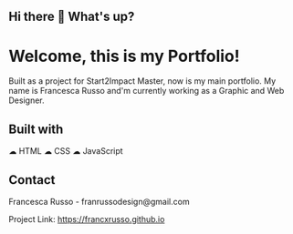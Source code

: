 <h2>Hi there 👋 What's up?</h2>
<h1>Welcome, this is my Portfolio!</h1>

Built as a project for Start2Impact Master, now is my main portfolio. 
My name is Francesca Russo and'm currently working as a Graphic and Web Designer.

<h2>Built with</h2>
☁︎ HTML
☁︎ CSS
☁︎ JavaScript

<h2>Contact</h2>
Francesca Russo - franrussodesign@gmail.com

Project Link: https://francxrusso.github.io
